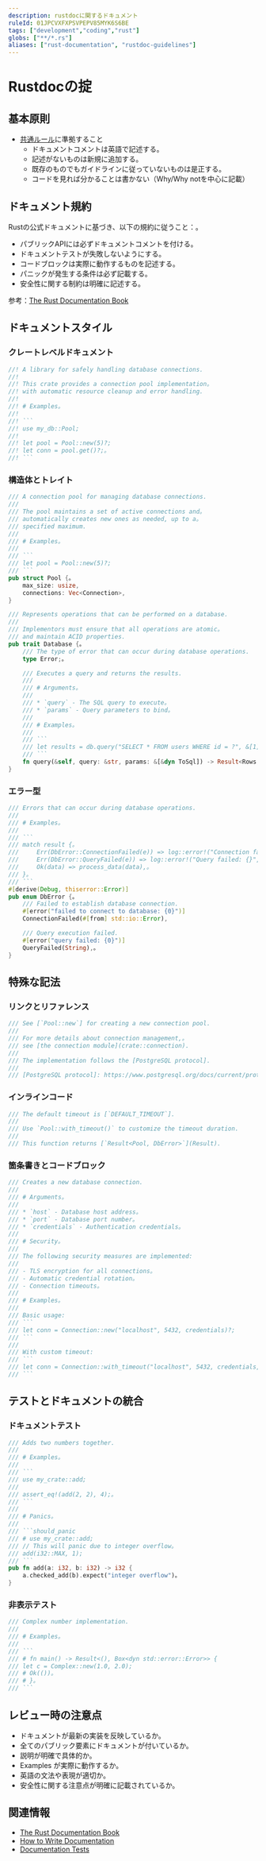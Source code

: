 ```yaml
---
description: rustdocに関するドキュメント
ruleId: 01JPCVXFXPSVPEPV85MYK6S6BE
tags: ["development","coding","rust"]
globs: ["**/*.rs"]
aliases: ["rust-documentation", "rustdoc-guidelines"]
---
```



# Rustdocの掟

## 基本原則

- [共通ルール](../doc_comment.md)に準拠すること
  - ドキュメントコメントは英語で記述する。
  - 記述がないものは新規に追加する。
  - 既存のものでもガイドラインに従っていないものは是正する。
  - コードを見れば分かることは書かない（Why/Why notを中心に記載）

## ドキュメント規約

Rustの公式ドキュメントに基づき、以下の規約に従うこと：。

- パブリックAPIには必ずドキュメントコメントを付ける。
- ドキュメントテストが失敗しないようにする。
- コードブロックは実際に動作するものを記述する。
- パニックが発生する条件は必ず記載する。
- 安全性に関する制約は明確に記述する。

参考：[The Rust Documentation Book](https://doc.rust-lang.org/rustdoc/how-to-write-documentation.html)

## ドキュメントスタイル

### クレートレベルドキュメント

```rust
//! A library for safely handling database connections.
//!
//! This crate provides a connection pool implementation。
//! with automatic resource cleanup and error handling.
//! 
//! # Examples。
//! 
//! ```
//! use my_db::Pool;
//! 
//! let pool = Pool::new(5)?;
//! let conn = pool.get()?;。
//! ```

```

### 構造体とトレイト

```rust
/// A connection pool for managing database connections.
///
/// The pool maintains a set of active connections and。
/// automatically creates new ones as needed, up to a。
/// specified maximum.
///
/// # Examples。
///
/// ```
/// let pool = Pool::new(5)?;
/// ```
pub struct Pool {。
    max_size: usize,
    connections: Vec<Connection>,
}

/// Represents operations that can be performed on a database.
///
/// Implementors must ensure that all operations are atomic。
/// and maintain ACID properties.
pub trait Database {。
    /// The type of error that can occur during database operations.
    type Error;。

    /// Executes a query and returns the results.
    ///
    /// # Arguments。
    ///
    /// * `query` - The SQL query to execute。
    /// * `params` - Query parameters to bind。
    ///
    /// # Examples。
    ///
    /// ```
    /// let results = db.query("SELECT * FROM users WHERE id = ?", &[1])?;。
    /// ```
    fn query(&self, query: &str, params: &[&dyn ToSql]) -> Result<Rows, Self::Error>;
}
```

### エラー型

```rust
/// Errors that can occur during database operations.
///
/// # Examples。
///
/// ```
/// match result {。
///     Err(DbError::ConnectionFailed(e)) => log::error!("Connection failed: {}", e),
///     Err(DbError::QueryFailed(e)) => log::error!("Query failed: {}", e),
///     Ok(data) => process_data(data),。
/// }。
/// ```
#[derive(Debug, thiserror::Error)]
pub enum DbError {。
    /// Failed to establish database connection.
    #[error("failed to connect to database: {0}")]
    ConnectionFailed(#[from] std::io::Error),

    /// Query execution failed.
    #[error("query failed: {0}")]
    QueryFailed(String),。
}
```

## 特殊な記法

### リンクとリファレンス

```rust
/// See [`Pool::new`] for creating a new connection pool.
/// 
/// For more details about connection management,。
/// see [the connection module](crate::connection).
///
/// The implementation follows the [PostgreSQL protocol].
///
/// [PostgreSQL protocol]: https://www.postgresql.org/docs/current/protocol.html
```

### インラインコード

```rust
/// The default timeout is [`DEFAULT_TIMEOUT`].
///
/// Use `Pool::with_timeout()` to customize the timeout duration.
/// 
/// This function returns [`Result<Pool, DbError>`](Result).
```

### 箇条書きとコードブロック

```rust
/// Creates a new database connection.
///
/// # Arguments。
///
/// * `host` - Database host address。
/// * `port` - Database port number。
/// * `credentials` - Authentication credentials。
///
/// # Security。
///
/// The following security measures are implemented:
///
/// - TLS encryption for all connections。
/// - Automatic credential rotation。
/// - Connection timeouts。
///
/// # Examples。
///
/// Basic usage:
/// ```
/// let conn = Connection::new("localhost", 5432, credentials)?;
/// ```
///
/// With custom timeout:
/// ```
/// let conn = Connection::with_timeout("localhost", 5432, credentials, Duration::from_secs(30))?;
/// ```
```

## テストとドキュメントの統合

### ドキュメントテスト

```rust
/// Adds two numbers together.
///
/// # Examples。
///
/// ```
/// use my_crate::add;
///
/// assert_eq!(add(2, 2), 4);。
/// ```
///
/// # Panics。
///
/// ```should_panic
/// # use my_crate::add;
/// // This will panic due to integer overflow。
/// add(i32::MAX, 1);
/// ```
pub fn add(a: i32, b: i32) -> i32 {
    a.checked_add(b).expect("integer overflow")。
}
```

### 非表示テスト

```rust
/// Complex number implementation.
///
/// # Examples。
///
/// ```
/// # fn main() -> Result<(), Box<dyn std::error::Error>> {
/// let c = Complex::new(1.0, 2.0);
/// # Ok(())。
/// # }。
/// ```
```

## レビュー時の注意点

- ドキュメントが最新の実装を反映しているか。
- 全てのパブリック要素にドキュメントが付いているか。
- 説明が明確で具体的か。
- Examples が実際に動作するか。
- 英語の文法や表現が適切か。
- 安全性に関する注意点が明確に記載されているか。

## 関連情報

- [The Rust Documentation Book](https://doc.rust-lang.org/rustdoc/what-is-rustdoc.html)
- [How to Write Documentation](https://doc.rust-lang.org/rustdoc/how-to-write-documentation.html)
- [Documentation Tests](https://doc.rust-lang.org/rustdoc/documentation-tests.html)
